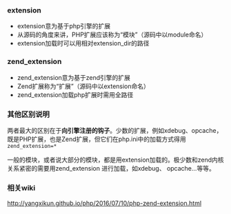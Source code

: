 ### extension

- extension意为基于php引擎的扩展
- 从源码的角度来讲，PHP扩展应该称为“模块”（源码中以module命名）
- extension加载时可以用相对extension_dir的路径

### zend_extension

- zend_extension意为基于zend引擎的扩展
- Zend扩展称为“扩展”（源码中以extension命名）
- zend_extension加载php扩展时需用全路径

### 其他区别说明

两者最大的区别在于**向引擎注册的钩子**。少数的扩展，例如xdebug、opcache，既是PHP扩展，也是Zend扩展，但它们在php.ini中的加载方式得用`zend_extension=*`

一般的模块，或者说大部分的模块，都是用extension加载的。极少数和zend内核关系紧密的需要用zend_extension 进行加载，如xdebug、 opcache...等等。

### 相关wiki

http://yangxikun.github.io/php/2016/07/10/php-zend-extension.html


